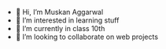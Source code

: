 - 👋 Hi, I’m Muskan Aggarwal
- 👀 I’m interested in learning stuff
- 🌱 I’m currently in class 10th
- 💞️ I’m looking to collaborate on web projects

<!---
muskan30062006/muskan30062006 is a ✨ special ✨ repository because its `README.md` (this file) appears on your GitHub profile.
You can click the Preview link to take a look at your changes.
--->
